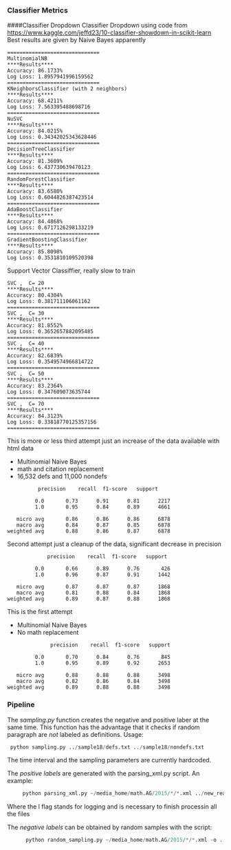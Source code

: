### Classifier Metrics 
####Classifier Dropdown
Classifier Dropdown using code from https://www.kaggle.com/jeffd23/10-classifier-showdown-in-scikit-learn
Best results are given by Naive Bayes apparently
```
==============================
MultinomialNB
****Results****
Accuracy: 86.1733%
Log Loss: 1.8957941996159562
==============================
KNeighborsClassifier (with 2 neighbors)
****Results****
Accuracy: 68.4211%
Log Loss: 7.563395488698716
==============================
NuSVC
****Results****
Accuracy: 84.0215%
Log Loss: 0.34342025343628446
==============================
DecisionTreeClassifier
****Results****
Accuracy: 81.3609%
Log Loss: 6.437730639470123
==============================
RandomForestClassifier
****Results****
Accuracy: 83.6580%
Log Loss: 0.6044826387423514
==============================
AdaBoostClassifier
****Results****
Accuracy: 84.4868%
Log Loss: 0.6717126298133219
==============================
GradientBoostingClassifier
****Results****
Accuracy: 85.8098%
Log Loss: 0.3531810109520398
```

Support Vector Classiffier, really slow to train
```
SVC ,  C= 20
****Results****
Accuracy: 80.4304%
Log Loss: 0.381711106061162
==============================
SVC ,  C= 30
****Results****
Accuracy: 81.8552%
Log Loss: 0.3652657882095485
==============================
SVC ,  C= 40
****Results****
Accuracy: 82.6839%
Log Loss: 0.3549574966814722
==============================
SVC ,  C= 50
****Results****
Accuracy: 83.2364%
Log Loss: 0.347609073635744
==============================
SVC ,  C= 70
****Results****
Accuracy: 84.3123%
Log Loss: 0.33818770125357156
==============================
```

This is more or less third attempt just an increase of the data available with html data
* Multinomial Naive Bayes
* math and citation replacement
* 16,532 defs and 11,000 nondefs
```
          precision    recall  f1-score   support

         0.0       0.73      0.91      0.81      2217
         1.0       0.95      0.84      0.89      4661

   micro avg       0.86      0.86      0.86      6878
   macro avg       0.84      0.87      0.85      6878
weighted avg       0.88      0.86      0.87      6878
```

Second attempt just a cleanup of the data, significant decrease in precision
```
             precision    recall  f1-score   support

         0.0       0.66      0.89      0.76       426
         1.0       0.96      0.87      0.91      1442

   micro avg       0.87      0.87      0.87      1868
   macro avg       0.81      0.88      0.84      1868
weighted avg       0.89      0.87      0.88      1868

```
This is the first attempt
* Multinomial Naive Bayes 
* No math replacement

```
              precision    recall  f1-score   support

         0.0       0.70      0.84      0.76       845
         1.0       0.95      0.89      0.92      2653

   micro avg       0.88      0.88      0.88      3498
   macro avg       0.82      0.86      0.84      3498
weighted avg       0.89      0.88      0.88      3498
```


### Pipeline

The *sampling.py* function creates the negative and positive laber at the same time. 
This function has the advantage that it checks if random paragraph are _not_ labeled as definitions.
Usage:
```python
 python sampling.py ../sample18/defs.txt ../sample18/nondefs.txt
```
The time interval and the sampling parameters are currently hardcoded. 

The _positive labels_ are generated with the parsing_xml.py script. An example:
```python
     python parsing_xml.py ~/media_home/math.AG/2015/*/*.xml ../new_real_defs.txt -l ../errors_new_real_defs.txt 
```
Where the l flag stands for logging and is necessary to finish processin all the files


The _negative labels_ can be obtained by random samples with the script:
```python
      python random_sampling.py ~/media_home/math.AG/2015/*/*.xml -o ../new_nondefs.txt
```



